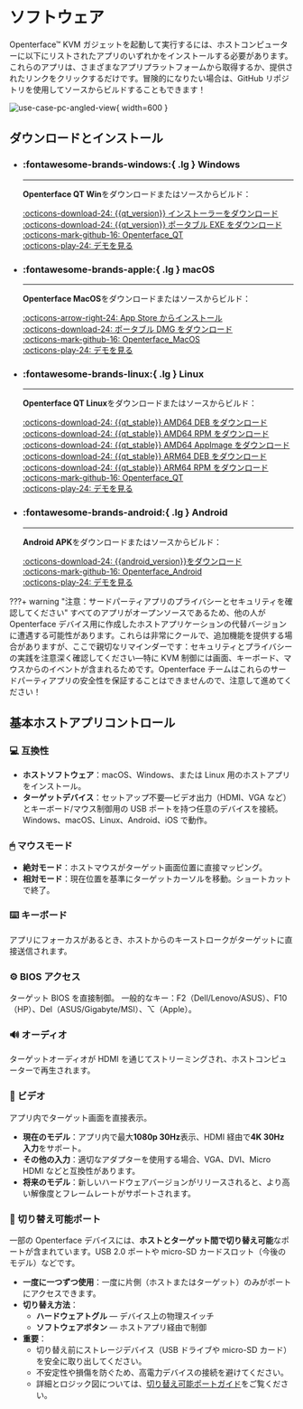 # ソフトウェア

Openterface™ KVM ガジェットを起動して実行するには、ホストコンピューターに以下にリストされたアプリのいずれかをインストールする必要があります。これらのアプリは、さまざまなアプリプラットフォームから取得するか、提供されたリンクをクリックするだけです。冒険的になりたい場合は、GitHub リポジトリを使用してソースからビルドすることもできます！

![use-case-pc-angled-view](https://assets.openterface.com/images/product/use-case-pc-angled-view.webp){ width=600 }

## ダウンロードとインストール

<div class="grid cards" markdown>

-   ### :fontawesome-brands-windows:{ .lg } **Windows**

    ***

    **Openterface QT Win**をダウンロードまたはソースからビルド：

    [:octicons-download-24: {{qt_version}} インストーラーをダウンロード](https://github.com/TechxArtisanStudio/Openterface_QT/releases/download/{{qt_version}}/openterfaceQT.windows.amd64.installer.exe) <br>
    [:octicons-download-24: {{qt_version}} ポータブル EXE をダウンロード](https://github.com/TechxArtisanStudio/Openterface_QT/releases/download/{{qt_version}}/openterfaceQT-portable.exe) <br>
    [:octicons-mark-github-16: Openterface_QT](https://github.com/TechxArtisanStudio/Openterface_QT) <br>
    [:octicons-play-24: デモを見る](https://youtu.be/ERzpGtRvP2o?si=e9k402f0nxsD8o2j)

-   ### :fontawesome-brands-apple:{ .lg } **macOS**

    ***

    **Openterface MacOS**をダウンロードまたはソースからビルド：

    [:octicons-arrow-right-24: App Store からインストール](/appstore) <br>
    [:octicons-download-24: ポータブル DMG をダウンロード](macos/dmg-installation.md) <br>
    [:octicons-mark-github-16: Openterface_MacOS](https://github.com/TechxArtisanStudio/Openterface_MacOS) <br>
    [:octicons-play-24: デモを見る](https://youtu.be/m7OpUem0zqY?si=tclfl0Jl77tmE6_e)

-   ### :fontawesome-brands-linux:{ .lg } **Linux**

    ***

    **Openterface QT Linux**をダウンロードまたはソースからビルド：

    [:octicons-download-24: {{qt_stable}} AMD64 DEB をダウンロード](https://github.com/TechxArtisanStudio/Openterface_QT/releases/download/{{qt_stable}}/openterfaceQT.linux.amd64.deb) <br>
    [:octicons-download-24: {{qt_stable}} AMD64 RPM をダウンロード](https://github.com/TechxArtisanStudio/Openterface_QT/releases/download/{{qt_stable}}/openterfaceQT.linux.amd64.rpm) <br>
    [:octicons-download-24: {{qt_stable}} AMD64 AppImage をダウンロード](https://github.com/TechxArtisanStudio/Openterface_QT/releases/download/{{qt_stable}}/openterfaceQT.linux.amd64.AppImage) <br>
    [:octicons-download-24: {{qt_stable}} ARM64 DEB をダウンロード](https://github.com/TechxArtisanStudio/Openterface_QT/releases/download/{{qt_stable}}/openterfaceQT.linux.arm64.deb) <br>
    [:octicons-download-24: {{qt_stable}} ARM64 RPM をダウンロード](https://github.com/TechxArtisanStudio/Openterface_QT/releases/download/{{qt_stable}}/openterfaceQT.linux.arm64.rpm) <br>
    [:octicons-mark-github-16: Openterface_QT](https://github.com/TechxArtisanStudio/Openterface_QT) <br>
    [:octicons-play-24: デモを見る](https://youtu.be/_ScpI6TC0Pk?si=FSg7A2zmST8QbFec)

-   ### :fontawesome-brands-android:{ .lg } **Android**

    ***

    **Android APK**をダウンロードまたはソースからビルド：

    [:octicons-download-24: {{android_version}}をダウンロード](https://github.com/TechxArtisanStudio/Openterface_Android/releases/download/{{android_version}}/OpenterfaceAndroid-release.apk) <br>
    [:octicons-mark-github-16: Openterface_Android](https://github.com/TechxArtisanStudio/Openterface_Android) <br>
    [:octicons-play-24: デモを見る](https://x.com/TechxArtisan/status/1825460088922071398)

</div>

???+ warning "注意：サードパーティアプリのプライバシーとセキュリティを確認してください"
すべてのアプリがオープンソースであるため、他の人が Openterface デバイス用に作成したホストアプリケーションの代替バージョンに遭遇する可能性があります。これらは非常にクールで、追加機能を提供する場合がありますが、ここで親切なリマインダーです：セキュリティとプライバシーの実践を注意深く確認してください—特に KVM 制御には画面、キーボード、マウスからのイベントが含まれるためです。Openterface チームはこれらのサードパーティアプリの安全性を保証することはできませんので、注意して進めてください！

## 基本ホストアプリコントロール

### 💻 互換性

-   **ホストソフトウェア**：macOS、Windows、または Linux 用のホストアプリをインストール。
-   **ターゲットデバイス**：セットアップ不要—ビデオ出力（HDMI、VGA など）とキーボード/マウス制御用の USB ポートを持つ任意のデバイスを接続。Windows、macOS、Linux、Android、iOS で動作。

### 🖱 マウスモード

-   **絶対モード**：ホストマウスがターゲット画面位置に直接マッピング。
-   **相対モード**：現在位置を基準にターゲットカーソルを移動。ショートカットで終了。

### ⌨️ キーボード

アプリにフォーカスがあるとき、ホストからのキーストロークがターゲットに直接送信されます。

### ⚙️ BIOS アクセス

ターゲット BIOS を直接制御。
一般的なキー：F2（Dell/Lenovo/ASUS）、F10（HP）、Del（ASUS/Gigabyte/MSI）、⌥（Apple）。

### 🔊 オーディオ

ターゲットオーディオが HDMI を通じてストリーミングされ、ホストコンピューターで再生されます。

### 🎥 ビデオ

アプリ内でターゲット画面を直接表示。

-   **現在のモデル**：アプリ内で最大**1080p 30Hz**表示、HDMI 経由で**4K 30Hz 入力**をサポート。
-   **その他の入力**：適切なアダプターを使用する場合、VGA、DVI、Micro HDMI などと互換性があります。
-   **将来のモデル**：新しいハードウェアバージョンがリリースされると、より高い解像度とフレームレートがサポートされます。

### 🔄 切り替え可能ポート

一部の Openterface デバイスには、**ホストとターゲット間で切り替え可能**なポートが含まれています。USB 2.0 ポートや micro-SD カードスロット（今後のモデル）などです。

-   **一度に一つずつ使用**：一度に片側（ホストまたはターゲット）のみがポートにアクセスできます。
-   **切り替え方法**：
    -   **ハードウェアトグル** — デバイス上の物理スイッチ
    -   **ソフトウェアボタン** — ホストアプリ経由で制御
-   **重要**：
    -   切り替え前にストレージデバイス（USB ドライブや micro-SD カード）を安全に取り出してください。
    -   不安定性や損傷を防ぐため、高電力デバイスの接続を避けてください。
    -   詳細とロジック図については、[切り替え可能ポートガイド](/usb-switch)をご覧ください。
